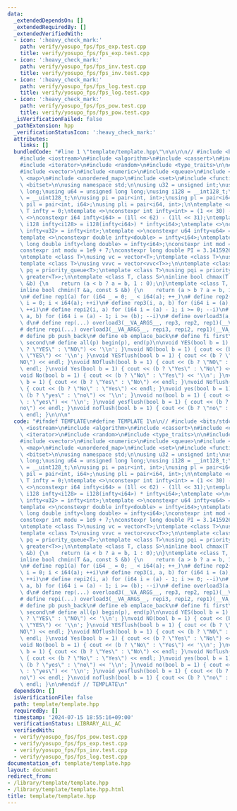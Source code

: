 ```yaml
---
data:
  _extendedDependsOn: []
  _extendedRequiredBy: []
  _extendedVerifiedWith:
  - icon: ':heavy_check_mark:'
    path: verify/yosupo_fps/fps_exp.test.cpp
    title: verify/yosupo_fps/fps_exp.test.cpp
  - icon: ':heavy_check_mark:'
    path: verify/yosupo_fps/fps_inv.test.cpp
    title: verify/yosupo_fps/fps_inv.test.cpp
  - icon: ':heavy_check_mark:'
    path: verify/yosupo_fps/fps_log.test.cpp
    title: verify/yosupo_fps/fps_log.test.cpp
  - icon: ':heavy_check_mark:'
    path: verify/yosupo_fps/fps_pow.test.cpp
    title: verify/yosupo_fps/fps_pow.test.cpp
  _isVerificationFailed: false
  _pathExtension: hpp
  _verificationStatusIcon: ':heavy_check_mark:'
  attributes:
    links: []
  bundledCode: "#line 1 \"template/template.hpp\"\n\n\n\n// #include <bits/stdc++.h>\n\
    #include <iostream>\n#include <algorithm>\n#include <cassert>\n#include <cmath>\n\
    #include <iterator>\n#include <random>\n#include <type_traits>\n\n#include <string>\n\
    #include <vector>\n#include <numeric>\n#include <queue>\n#include <array>\n#include\
    \ <map>\n#include <unordered_map>\n#include <set>\n#include <functional>\n#include\
    \ <bitset>\n\nusing namespace std;\n\nusing u32 = unsigned int;\nusing i64 = long\
    \ long;\nusing u64 = unsigned long long;\nusing i128 = __int128_t;\nusing u128\
    \ = __uint128_t;\n\nusing pi = pair<int, int>;\nusing pl = pair<i64, i64>;\nusing\
    \ pil = pair<int, i64>;\nusing pli = pair<i64, int>;\n\ntemplate <class T>\nconstexpr\
    \ T infty = 0;\ntemplate <>\nconstexpr int infty<int> = (1 << 30) - 123;\ntemplate\
    \ <>\nconstexpr i64 infty<i64> = (1ll << 62) - (1ll << 31);\ntemplate <>\nconstexpr\
    \ i128 infty<i128> = i128(infty<i64>) * infty<i64>;\ntemplate <>\nconstexpr u32\
    \ infty<u32> = infty<int>;\ntemplate <>\nconstexpr u64 infty<u64> = infty<i64>;\n\
    template <>\nconstexpr double infty<double> = infty<i64>;\ntemplate <>\nconstexpr\
    \ long double infty<long double> = infty<i64>;\nconstexpr int mod = 998244353;\n\
    constexpr int modu = 1e9 + 7;\nconstexpr long double PI = 3.14159265358979323846;\n\
    \ntemplate <class T>\nusing vc = vector<T>;\ntemplate <class T>\nusing vvc = vector<vc<T>>;\n\
    template <class T>\nusing vvvc = vector<vvc<T>>;\n\ntemplate <class T>\nusing\
    \ pq = priority_queue<T>;\ntemplate <class T>\nusing pqi = priority_queue<T, vector<T>,\
    \ greater<T>>;\n\ntemplate <class T, class S>\ninline bool chmax(T &a, const S\
    \ &b) {\n    return (a < b ? a = b, 1 : 0);\n}\ntemplate <class T, class S>\n\
    inline bool chmin(T &a, const S &b) {\n    return (a > b ? a = b, 1 : 0);\n}\n\
    \n# define rep1(a) for (i64 _ = 0; _ < i64(a); ++_)\n# define rep2(i, a) for (i64\
    \ i = 0; i < i64(a); ++i)\n# define rep3(i, a, b) for (i64 i = (a); i < i64(b);\
    \ ++i)\n# define repi2(i, a) for (i64 i = (a) - 1; i >= 0; --i)\n# define repi3(i,\
    \ a, b) for (i64 i = (a) - 1; i >= (b); --i)\n# define overload3(a, b, c, d, ...)\
    \ d\n# define rep(...) overload3(__VA_ARGS__, rep3, rep2, rep1)(__VA_ARGS__)\n\
    # define repi(...) overload3(__VA_ARGS__, repi3, repi2, rep1)(__VA_ARGS__)\n\n\
    # define pb push_back\n# define eb emplace_back\n# define fi first\n# define se\
    \ second\n# define all(p) begin(p), end(p)\n\nvoid YES(bool b = 1) { cout << (b\
    \ ? \"YES\" : \"NO\") << '\\n'; }\nvoid NO(bool b = 1) { cout << (b ? \"NO\" :\
    \ \"YES\") << '\\n'; }\nvoid YESflush(bool b = 1) { cout << (b ? \"YES\" : \"\
    NO\") << endl; }\nvoid NOflush(bool b = 1) { cout << (b ? \"NO\" : \"YES\") <<\
    \ endl; }\nvoid Yes(bool b = 1) { cout << (b ? \"Yes\" : \"No\") << '\\n'; }\n\
    void No(bool b = 1) { cout << (b ? \"No\" : \"Yes\") << '\\n'; }\nvoid Yesflush(bool\
    \ b = 1) { cout << (b ? \"Yes\" : \"No\") << endl; }\nvoid Noflush(bool b = 1)\
    \ { cout << (b ? \"No\" : \"Yes\") << endl; }\nvoid yes(bool b = 1) { cout <<\
    \ (b ? \"yes\" : \"no\") << '\\n'; }\nvoid no(bool b = 1) { cout << (b ? \"no\"\
    \ : \"yes\") << '\\n'; }\nvoid yesflush(bool b = 1) { cout << (b ? \"yes\" : \"\
    no\") << endl; }\nvoid noflush(bool b = 1) { cout << (b ? \"no\" : \"yes\") <<\
    \ endl; }\n\n\n"
  code: "#ifndef TEMPLATE\n#define TEMPLATE 1\n\n// #include <bits/stdc++.h>\n#include\
    \ <iostream>\n#include <algorithm>\n#include <cassert>\n#include <cmath>\n#include\
    \ <iterator>\n#include <random>\n#include <type_traits>\n\n#include <string>\n\
    #include <vector>\n#include <numeric>\n#include <queue>\n#include <array>\n#include\
    \ <map>\n#include <unordered_map>\n#include <set>\n#include <functional>\n#include\
    \ <bitset>\n\nusing namespace std;\n\nusing u32 = unsigned int;\nusing i64 = long\
    \ long;\nusing u64 = unsigned long long;\nusing i128 = __int128_t;\nusing u128\
    \ = __uint128_t;\n\nusing pi = pair<int, int>;\nusing pl = pair<i64, i64>;\nusing\
    \ pil = pair<int, i64>;\nusing pli = pair<i64, int>;\n\ntemplate <class T>\nconstexpr\
    \ T infty = 0;\ntemplate <>\nconstexpr int infty<int> = (1 << 30) - 123;\ntemplate\
    \ <>\nconstexpr i64 infty<i64> = (1ll << 62) - (1ll << 31);\ntemplate <>\nconstexpr\
    \ i128 infty<i128> = i128(infty<i64>) * infty<i64>;\ntemplate <>\nconstexpr u32\
    \ infty<u32> = infty<int>;\ntemplate <>\nconstexpr u64 infty<u64> = infty<i64>;\n\
    template <>\nconstexpr double infty<double> = infty<i64>;\ntemplate <>\nconstexpr\
    \ long double infty<long double> = infty<i64>;\nconstexpr int mod = 998244353;\n\
    constexpr int modu = 1e9 + 7;\nconstexpr long double PI = 3.14159265358979323846;\n\
    \ntemplate <class T>\nusing vc = vector<T>;\ntemplate <class T>\nusing vvc = vector<vc<T>>;\n\
    template <class T>\nusing vvvc = vector<vvc<T>>;\n\ntemplate <class T>\nusing\
    \ pq = priority_queue<T>;\ntemplate <class T>\nusing pqi = priority_queue<T, vector<T>,\
    \ greater<T>>;\n\ntemplate <class T, class S>\ninline bool chmax(T &a, const S\
    \ &b) {\n    return (a < b ? a = b, 1 : 0);\n}\ntemplate <class T, class S>\n\
    inline bool chmin(T &a, const S &b) {\n    return (a > b ? a = b, 1 : 0);\n}\n\
    \n# define rep1(a) for (i64 _ = 0; _ < i64(a); ++_)\n# define rep2(i, a) for (i64\
    \ i = 0; i < i64(a); ++i)\n# define rep3(i, a, b) for (i64 i = (a); i < i64(b);\
    \ ++i)\n# define repi2(i, a) for (i64 i = (a) - 1; i >= 0; --i)\n# define repi3(i,\
    \ a, b) for (i64 i = (a) - 1; i >= (b); --i)\n# define overload3(a, b, c, d, ...)\
    \ d\n# define rep(...) overload3(__VA_ARGS__, rep3, rep2, rep1)(__VA_ARGS__)\n\
    # define repi(...) overload3(__VA_ARGS__, repi3, repi2, rep1)(__VA_ARGS__)\n\n\
    # define pb push_back\n# define eb emplace_back\n# define fi first\n# define se\
    \ second\n# define all(p) begin(p), end(p)\n\nvoid YES(bool b = 1) { cout << (b\
    \ ? \"YES\" : \"NO\") << '\\n'; }\nvoid NO(bool b = 1) { cout << (b ? \"NO\" :\
    \ \"YES\") << '\\n'; }\nvoid YESflush(bool b = 1) { cout << (b ? \"YES\" : \"\
    NO\") << endl; }\nvoid NOflush(bool b = 1) { cout << (b ? \"NO\" : \"YES\") <<\
    \ endl; }\nvoid Yes(bool b = 1) { cout << (b ? \"Yes\" : \"No\") << '\\n'; }\n\
    void No(bool b = 1) { cout << (b ? \"No\" : \"Yes\") << '\\n'; }\nvoid Yesflush(bool\
    \ b = 1) { cout << (b ? \"Yes\" : \"No\") << endl; }\nvoid Noflush(bool b = 1)\
    \ { cout << (b ? \"No\" : \"Yes\") << endl; }\nvoid yes(bool b = 1) { cout <<\
    \ (b ? \"yes\" : \"no\") << '\\n'; }\nvoid no(bool b = 1) { cout << (b ? \"no\"\
    \ : \"yes\") << '\\n'; }\nvoid yesflush(bool b = 1) { cout << (b ? \"yes\" : \"\
    no\") << endl; }\nvoid noflush(bool b = 1) { cout << (b ? \"no\" : \"yes\") <<\
    \ endl; }\n\n#endif // TEMPLATE\n"
  dependsOn: []
  isVerificationFile: false
  path: template/template.hpp
  requiredBy: []
  timestamp: '2024-07-15 18:55:16+09:00'
  verificationStatus: LIBRARY_ALL_AC
  verifiedWith:
  - verify/yosupo_fps/fps_pow.test.cpp
  - verify/yosupo_fps/fps_exp.test.cpp
  - verify/yosupo_fps/fps_inv.test.cpp
  - verify/yosupo_fps/fps_log.test.cpp
documentation_of: template/template.hpp
layout: document
redirect_from:
- /library/template/template.hpp
- /library/template/template.hpp.html
title: template/template.hpp
---
```

